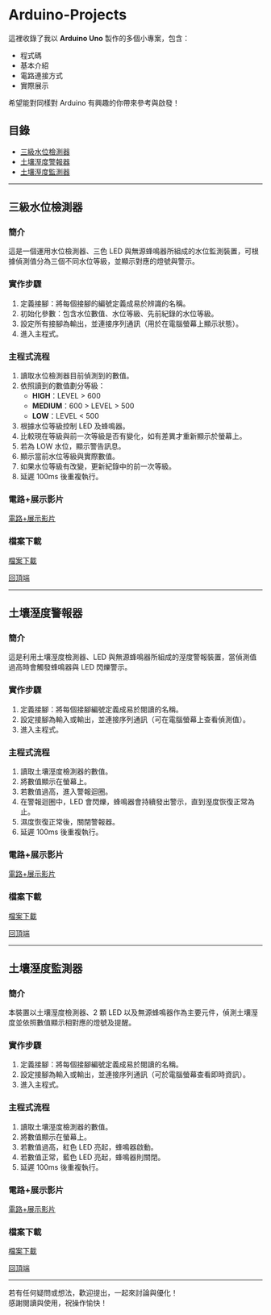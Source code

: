 # Arduino-Projects

這裡收錄了我以 **Arduino Uno** 製作的多個小專案，包含：
- 程式碼
- 基本介紹
- 電路連接方式
- 實際展示

希望能對同樣對 Arduino 有興趣的你帶來參考與啟發！

## 目錄
- [三級水位檢測器](#三級水位檢測器)
- [土壤溼度警報器](#土壤溼度警報器)
- [土壤溼度監測器](#土壤溼度監測器)

---

## 三級水位檢測器
### 簡介
這是一個運用水位檢測器、三色 LED 與無源蜂鳴器所組成的水位監測裝置，可根據偵測值分為三個不同水位等級，並顯示對應的燈號與警示。

### 實作步驟
1. 定義接腳：將每個接腳的編號定義成易於辨識的名稱。  
2. 初始化參數：包含水位數值、水位等級、先前紀錄的水位等級。  
3. 設定所有接腳為輸出，並連接序列通訊（用於在電腦螢幕上顯示狀態）。  
4. 進入主程式。

### 主程式流程
1. 讀取水位檢測器目前偵測到的數值。  
2. 依照讀到的數值劃分等級：  
   - **HIGH**：LEVEL > 600  
   - **MEDIUM**：600 > LEVEL > 500  
   - **LOW**：LEVEL < 500  
3. 根據水位等級控制 LED 及蜂鳴器。  
4. 比較現在等級與前一次等級是否有變化，如有差異才重新顯示於螢幕上。  
5. 若為 LOW 水位，顯示警告訊息。  
6. 顯示當前水位等級與實際數值。  
7. 如果水位等級有改變，更新紀錄中的前一次等級。  
8. 延遲 100ms 後重複執行。

### 電路+展示影片
[電路+展示影片](https://youtu.be/IMJSCdmrcWw)

### 檔案下載
[檔案下載](https://github.com/LU-MENG-YU/Arduino-Project/blob/main/%E4%B8%89%E7%B4%9A%E6%B0%B4%E4%BD%8D%E6%AA%A2%E6%B8%AC%E5%99%A8.ino)

[回頂端](#Arduino-Projects)

---

## 土壤溼度警報器
### 簡介
這是利用土壤溼度檢測器、LED 與無源蜂鳴器所組成的溼度警報裝置，當偵測值過高時會觸發蜂鳴器與 LED 閃爍警示。

### 實作步驟
1. 定義接腳：將每個接腳編號定義成易於閱讀的名稱。  
2. 設定接腳為輸入或輸出，並連接序列通訊（可在電腦螢幕上查看偵測值）。  
3. 進入主程式。

### 主程式流程
1. 讀取土壤溼度檢測器的數值。  
2. 將數值顯示在螢幕上。  
3. 若數值過高，進入警報迴圈。  
4. 在警報迴圈中，LED 會閃爍，蜂鳴器會持續發出警示，直到溼度恢復正常為止。  
5. 濕度恢復正常後，關閉警報器。  
6. 延遲 100ms 後重複執行。

### 電路+展示影片
[電路+展示影片](https://youtu.be/a5b39kYSGV8)

### 檔案下載
[檔案下載](https://github.com/LU-MENG-YU/Arduino-Project/blob/main/%E5%9C%9F%E5%A3%A4%E6%BA%BC%E5%BA%A6%E8%AD%A6%E5%A0%B1%E5%99%A8.ino)

[回頂端](#Arduino-Projects)

---

## 土壤溼度監測器
### 簡介
本裝置以土壤溼度檢測器、2 顆 LED 以及無源蜂鳴器作為主要元件，偵測土壤溼度並依照數值顯示相對應的燈號及提醒。

### 實作步驟
1. 定義接腳：將每個接腳編號定義成易於閱讀的名稱。  
2. 設定接腳為輸入或輸出，並連接序列通訊（可於電腦螢幕查看即時資訊）。  
3. 進入主程式。

### 主程式流程
1. 讀取土壤溼度檢測器的數值。  
2. 將數值顯示在螢幕上。  
3. 若數值過高，紅色 LED 亮起，蜂鳴器啟動。  
4. 若數值正常，藍色 LED 亮起，蜂鳴器則關閉。  
5. 延遲 100ms 後重複執行。

### 電路+展示影片
[電路+展示影片](https://youtu.be/GpUwuhgUKo4)

### 檔案下載
[檔案下載](https://github.com/LU-MENG-YU/Arduino-Project/blob/main/%E5%9C%9F%E5%A3%A4%E6%BA%BC%E5%BA%A6%E7%9B%A3%E6%B8%AC%E5%99%A8.ino)

[回頂端](#Arduino-Projects)

---

若有任何疑問或想法，歡迎提出，一起來討論與優化！  
感謝閱讀與使用，祝操作愉快！
